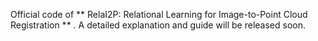 
Official code of ** RelaI2P: Relational Learning for Image-to-Point Cloud Registration ** . A detailed explanation and guide will be released soon.
